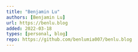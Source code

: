 ```yaml
---
title: "Benjamin Lu"
authors: [Benjamin Lu]
url: https://benlu.blog
added: 2022-03-18
types: [personal, blog]
repo: https://github.com/benlumia007/benlu.blog
---
```

